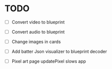 
# TODO
- [ ] Convert video to blueprint
- [ ] Convert audio to blueprint
- [ ] Change images in cards
- [ ] Add batter Json visualizer to blueprint decoder
- [ ] Pixel art page updatePixel slows app



